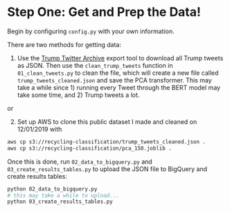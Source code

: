 # Step One: Get and Prep the Data!

Begin by configuring `config.py` with your own information.

There are two methods for getting data:

1. Use the [Trump Twitter Archive](http://www.trumptwitterarchive.com/archive) export tool to download all Trump tweets as JSON. Then use the `clean_trump_tweets` function in `01_clean_tweets.py` to clean the file, which will create a new file called `trump_tweets_cleaned.json` and save the PCA transformer. This may take a while since 1) running every Tweet through the BERT model may take some time, and 2) Trump tweets a lot.

or

2. Set up AWS to clone this public dataset I made and cleaned on 12/01/2019 with
```bash
aws cp s3://recycling-classification/trump_tweets_cleaned.json .
aws cp s3://recycling-classification/pca_150.joblib .
```

Once this is done, run `02_data_to_bigquery.py` and `03_create_results_tables.py` to upload the JSON file to BigQuery and create results tables:

```bash
python 02_data_to_bigquery.py
# this may take a while to upload...
python 03_create_results_tables.py
```
